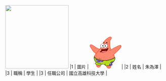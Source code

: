 <img src="qrcode_table.png" width="200" height="200">
|1 | 圖片 | <img src="123.png " width="100" Height="100" />|
|2 | 姓名 | 朱為澤 |
|3 | 職稱 | 學生 |
|3 | 任職公司 | 國立高雄科技大學 |
